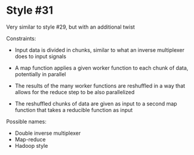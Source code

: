 Style #31
==============================

Very similar to style #29, but with an additional twist

Constraints:

- Input data is divided in chunks, similar to what an inverse multiplexer does to input signals

- A map function applies a given worker function to each chunk of data, potentially in parallel

- The results of the many worker functions are reshuffled in a way
  that allows for the reduce step to be also parallelized

- The reshuffled chunks of data are given as input to a second map
  function that takes a reducible function as input

Possible names:

- Double inverse multiplexer 
- Map-reduce 
- Hadoop style

